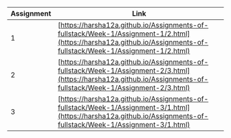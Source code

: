 | Assignment | Link |
|------------|------|
|1|[https://harsha12a.github.io/Assignments-of-fullstack/Week-1/Assignment-1/2.html](https://harsha12a.github.io/Assignments-of-fullstack/Week-1/Assignment-1/2.html)|
|2|[https://harsha12a.github.io/Assignments-of-fullstack/Week-1/Assignment-2/3.html](https://harsha12a.github.io/Assignments-of-fullstack/Week-1/Assignment-2/3.html)|
|3|[https://harsha12a.github.io/Assignments-of-fullstack/Week-1/Assignment-3/1.html](https://harsha12a.github.io/Assignments-of-fullstack/Week-1/Assignment-3/1.html)|